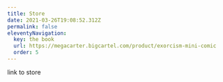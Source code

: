 ```yaml
---
title: Store
date: 2021-03-26T19:08:52.312Z
permalink: false
eleventyNavigation:
  key: the book
  url: https://megacarter.bigcartel.com/product/exorcism-mini-comic
  order: 5
---
```

link to store